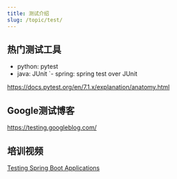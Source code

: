 ```yaml
---
title: 测试介绍
slug: /topic/test/
---
```


## 热门测试工具

- python: pytest
- java: JUnit
`- spring: spring test over JUnit

<https://docs.pytest.org/en/7.1.x/explanation/anatomy.html>

## Google测试博客

<https://testing.googleblog.com/>

## 培训视频

[Testing Spring Boot Applications](https://www.youtube.com/watch?v=Wpz6b8ZEgcU)

